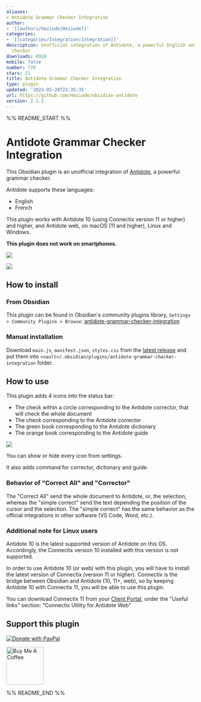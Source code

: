 ```yaml
---
aliases:
- Antidote Grammar Checker Integration
author:
- '[[authors/Heziode|Heziode]]'
categories:
- '[[categories/Integration|Integration]]'
description: Unofficial integration of Antidote, a powerful English and French grammar
  checker
downloads: 8918
mobile: false
number: 778
stars: 21
title: Antidote Grammar Checker Integration
type: plugin
updated: '2023-05-28T23:35:35'
url: https://github.com/Heziode/obsidian-antidote
version: 2.1.2
---
```


%% README_START %%

# Antidote Grammar Checker Integration

This Obsidian plugin is an unofficial integration of [Antidote](https://www.antidote.info/), a powerful grammar checker.

Antidote supports these languages:

- English
- French

This plugin works with Antidote 10 (using Connectix version 11 or higher) and higher, and Antidote web, on macOS (11 and higher), Linux and Windows.

**This plugin does not work on smartphones.**

![](https://raw.githubusercontent.com/Heziode/obsidian-antidote/HEAD/assets/obsidian.png)

![](https://raw.githubusercontent.com/Heziode/obsidian-antidote/HEAD/assets/antidote.png)

## How to install

### From Obsidian

This plugin can be found in Obsidian's community plugins library, `Settings > Community Plugins > Browse`: [antidote-grammar-checker-integration](https://obsidian.md/plugins?id=antidote-grammar-checker-integration)

### Manual installation

Download `main.js`, `manifest.json`, `styles.css` from the [latest release](https://github.com/heziode/obsidian-antidote/releases/latest) and put them into `<vault>/.obsidian/plugins/antidote-grammar-checker-integration` folder.

## How to use

This plugin adds 4 icons into the status bar:

- The check within a circle corresponding to the Antidote corrector, that will check the whole document
- The check corresponding to the Antidote corrector
- The green book corresponding to the Antidote dictionary
- The orange book corresponding to the Antidote guide

![](https://raw.githubusercontent.com/Heziode/obsidian-antidote/HEAD/assets/obsidian-statusbar.png)

You can show or hide every icon from settings.

It also adds command for corrector, dictionary and guide.

### Behavior of "Correct All" and "Corrector"

The "Correct All" send the whole document to Antidote, or, the selection, whereas the "simple correct" send the text depending the position of the cursor and the selection. The "simple correct" has the same behavior as the official integrations in other software (VS Code, Word, etc.).

### Additional note for Linux users

Antidote 10 is the latest supported version of Antidote on this OS. Accordingly, the Connectix version 10 installed with this version is not supported.

In order to use Antidote 10 (or web) with this plugin, you will have to install the latest version of Connectix (version 11 or higher). Connectix is the bridge between Obsidian and Antidote (10, 11+, web), so by keeping Antidote 10 with Connectix 11, you will be able to use this plugin.

You can download Connectix 11 from your [Client Portal](https://services.druide.com/client/), under the "Useful links" section: "Connectix Utility for Antidote Web"

## Support this plugin

<a href="https://paypal.me/foetools" target="_blank"><img src="https://img.shields.io/badge/paypal-foetools%20(heziode)-yellow?style=social&logo=paypal" alt="Donate with PayPal"></a>

<a href="https://www.buymeacoffee.com/Heziode" target="_blank"><img src="https://cdn.buymeacoffee.com/buttons/v2/default-yellow.png" alt="Buy Me A Coffee" width="100" ></a>


%% README_END %%